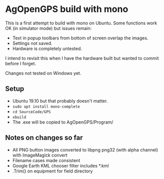 # AgOpenGPS build with mono

This is a first attempt to build with mono on Ubuntu.  Some functions work OK (in simulator mode) but issues remain:  
* Text in popup toolbars from bottom of screen overlap the images.
* Settings not saved.
* Hardware is completely untested.

I intend to revisit this when I have the hardware built but wanted to commit before I forget.

Changes not tested on Windows yet.

## Setup

* Ubuntu 19.10 but that probably doesn't matter.
* `sudo apt install mono-complete`
* `cd SourceCode/GPS`
* `xbuild`
* The .exe will be copied to AgOpenGPS/Program/

## Notes on changes so far
* All PNG button images converted to libpng png32 (with alpha channel) with ImageMagick convert
* Filename cases made consistent
* Google Earth KML chooser filter includes *.kml
* .Trim() on equipment for field directory

